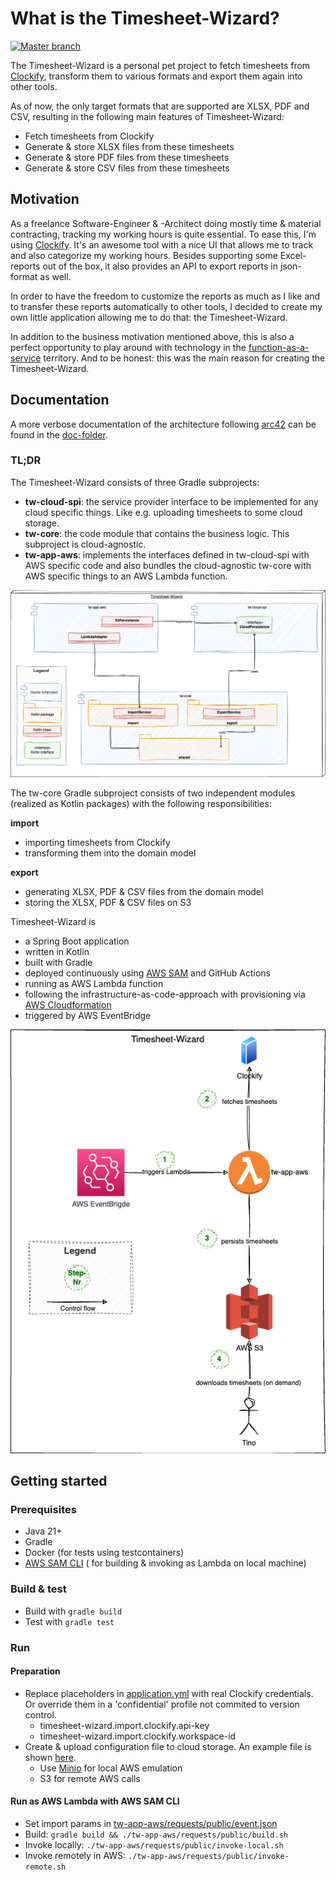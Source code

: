 # What is the Timesheet-Wizard?

[![Master branch](https://github.com/tinohertlein/timesheet-wizard/actions/workflows/build_deploy_release.yml/badge.svg)](https://github.com/tinohertlein/timesheet-wizard/actions/workflows/build_deploy_release.yml)

The Timesheet-Wizard is a personal pet project to fetch timesheets from [Clockify](https://clockify.me/de/), transform
them to various formats and export them again into other tools.

As of now, the only target formats that are supported are XLSX, PDF and CSV, resulting in the
following main features of Timesheet-Wizard:

- Fetch timesheets from Clockify
- Generate & store XLSX files from these timesheets
- Generate & store PDF files from these timesheets
- Generate & store CSV files from these timesheets

## Motivation

As a freelance Software-Engineer & -Architect doing mostly time & material contracting, tracking my working hours is
quite essential. To ease this, I'm using [Clockify](https://clockify.me/). It's an awesome tool with a nice UI that
allows me to track and also categorize my working hours. Besides supporting some Excel-reports out of the box, it also
provides an API to export reports in json-format as well.

In order to have the freedom to customize the reports as much as I like and to transfer these reports automatically to
other tools, I decided to create my own little application allowing me to do that: the Timesheet-Wizard.

In addition to the business motivation mentioned above, this is also a perfect opportunity to play around with
technology in the [function-as-a-service](https://en.wikipedia.org/wiki/Function_as_a_service) territory.
And to be honest: this was the main reason for creating the Timesheet-Wizard.

## Documentation

A more verbose documentation of the architecture following [arc42](https://arc42.org/) can be found in
the [doc-folder](docs/README.md).

### TL;DR

The Timesheet-Wizard consists of three Gradle subprojects:

- **tw-cloud-spi**: the service provider interface to be implemented for any cloud specific things. Like e.g. uploading
  timesheets to some cloud storage.
- **tw-core**: the code module that contains the business logic. This subproject is cloud-agnostic.
- **tw-app-aws**: implements the interfaces defined in tw-cloud-spi with AWS specific code and also bundles the
  cloud-agnostic
  tw-core with AWS specific things to an AWS Lambda function.

![Building blocks](docs/assets/readme-static.drawio.png "Building blocks")

The tw-core Gradle subproject consists of two independent modules (realized as Kotlin packages) with the following
responsibilities:

**import**

- importing timesheets from Clockify
- transforming them into the domain model

**export**

- generating XLSX, PDF & CSV files from the domain model
- storing the XLSX, PDF & CSV files on S3

Timesheet-Wizard is

- a Spring Boot application
- written in Kotlin
- built with Gradle
- deployed continuously
  using [AWS SAM](https://docs.aws.amazon.com/serverless-application-model/latest/developerguide/what-is-sam.html) and
  GitHub Actions
- running as AWS Lambda function
- following the infrastructure-as-code-approach with provisioning
  via [AWS Cloudformation](https://aws.amazon.com/cloudformation/?nc1=h_ls)
- triggered by AWS EventBridge

![Technical context](docs/assets/readme-context-technical.drawio.png "Technical context")

## Getting started

### Prerequisites

- Java 21+
- Gradle
- Docker (for tests using testcontainers)
- [AWS SAM CLI](https://docs.aws.amazon.com/serverless-application-model/latest/developerguide/install-sam-cli.html) (
  for building & invoking as Lambda on local machine)

### Build & test

- Build with `gradle build`
- Test with `gradle test`

### Run

#### Preparation

- Replace placeholders in [application.yml](tw-app-aws/src/main/resources/application.yml) with real Clockify credentials. Or
  override them in a 'confidential' profile not commited to version control.
    - timesheet-wizard.import.clockify.api-key
    - timesheet-wizard.import.clockify.workspace-id
- Create & upload configuration file to cloud storage. An example file is
  shown [here](tw-core/src/testFixtures/resources/e2e/config/configuration.json).
    - Use [Minio](http://localhost:9001/) for local AWS emulation
    - S3 for remote AWS calls


#### Run as AWS Lambda with AWS SAM CLI

- Set import params in [tw-app-aws/requests/public/event.json](tw-app-aws/requests/public/event.json)
- Build: `gradle build && ./tw-app-aws/requests/public/build.sh`
- Invoke locally: `./tw-app-aws/requests/public/invoke-local.sh`
- Invoke remotely in AWS: `./tw-app-aws/requests/public/invoke-remote.sh`
